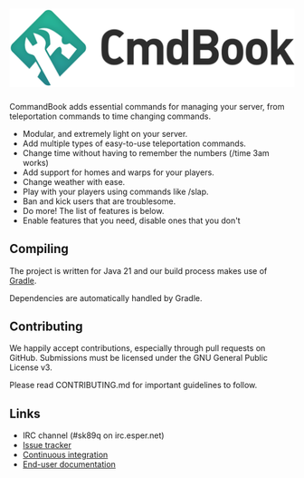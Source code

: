 ![CommandBook](commandbook-logo.svg)
==========

CommandBook adds essential commands for managing your server, from teleportation commands to time changing commands.

* Modular, and extremely light on your server.
* Add multiple types of easy-to-use teleportation commands.
* Change time without having to remember the numbers (/time 3am works)
* Add support for homes and warps for your players.
* Change weather with ease.
* Play with your players using commands like /slap.
* Ban and kick users that are troublesome.
* Do more! The list of features is below.
* Enable features that you need, disable ones that you don't

Compiling
---------

The project is written for Java 21 and our build process makes use of [Gradle](https://gradle.org).

Dependencies are automatically handled by Gradle.

Contributing
------------

We happily accept contributions, especially through pull requests on GitHub. Submissions 
must be licensed under the GNU General Public License v3.

Please read CONTRIBUTING.md for important guidelines to follow.

Links
-----

* IRC channel (#sk89q on irc.esper.net)
* [Issue tracker](https://github.com/EngineHub/CommandBook/issues)
* [Continuous integration](http://builds.enginehub.org)
* [End-user documentation](https://web.archive.org/web/20190530032254/http://wiki.sk89q.com/wiki/CommandBook)
